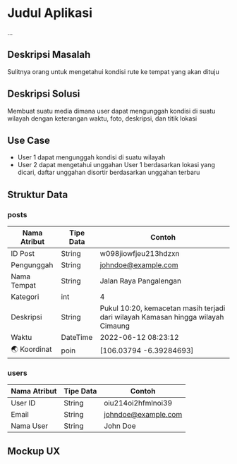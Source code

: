 # Judul Aplikasi
...

## Deskripsi Masalah
Sulitnya orang untuk mengetahui kondisi rute ke tempat yang akan dituju

## Deskripsi Solusi
Membuat suatu media dimana user dapat mengunggah kondisi di suatu wilayah dengan keterangan waktu, foto, deskripsi,  dan titik lokasi

## Use Case
- User 1 dapat mengunggah kondisi di suatu wilayah
- User 2 dapat mengetahui unggahan User 1 berdasarkan lokasi yang dicari, daftar unggahan disortir berdasarkan unggahan terbaru

## Struktur Data

### posts
Nama Atribut | Tipe Data | Contoh
---|---|---
ID Post | String | w098jiowfjeu213hdzxn
Pengunggah | String | johndoe@example.com
Nama Tempat | String | Jalan Raya Pangalengan
Kategori | int | 4
Deskripsi | String | Pukul 10:20, kemacetan masih terjadi dari wilayah Kamasan hingga wilayah Cimaung
Waktu | DateTime | 2022-06-12 08:23:12
🌏 Koordinat | poin | [106.03794 -6.39284693]

### users
Nama Atribut | Tipe Data | Contoh
---|---|---
User ID | String | oiu214oi2hfmlnoi39
Email | String | johndoe@example.com
Nama User | String | John Doe


## Mockup UX
